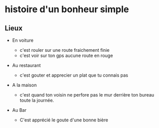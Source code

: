 # histoire d'un bonheur simple

## Lieux

* En voiture
    * c'est rouler sur une route fraichement finie
    * c'est voir sur ton gps aucune route en rouge

* Au restaurant
    * c'est gouter et apprecier un plat que tu connais pas

* A la maison
    * c'est quand ton voisin ne perfore pas le mur derrière ton bureau toute la journée.

* Au Bar
    * C'est apprécié le goute d'une bonne bière
